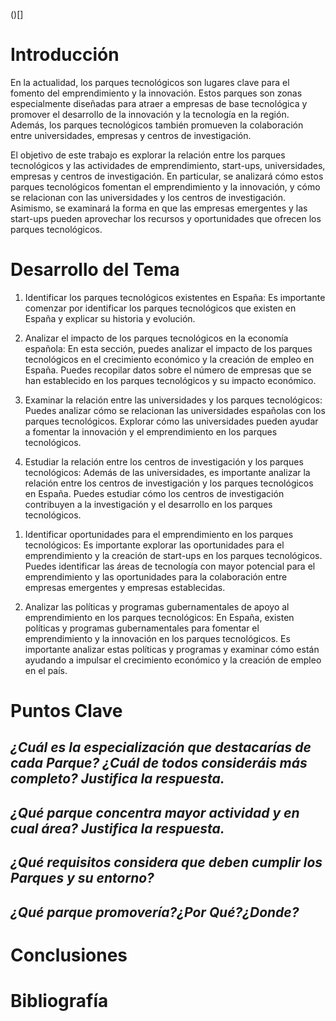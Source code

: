 ()[]



# Introducción

En la actualidad, los parques tecnológicos son lugares clave para el fomento del emprendimiento y la innovación. Estos parques son zonas especialmente diseñadas para atraer a empresas de base tecnológica y promover el desarrollo de la innovación y la tecnología en la región. Además, los parques tecnológicos también promueven la colaboración entre universidades, empresas y centros de investigación.

El objetivo de este trabajo es explorar la relación entre los parques tecnológicos y las actividades de emprendimiento, start-ups, universidades, empresas y centros de investigación. En particular, se analizará cómo estos parques tecnológicos fomentan el emprendimiento y la innovación, y cómo se relacionan con las universidades y los centros de investigación. Asimismo, se examinará la forma en que las empresas emergentes y las start-ups pueden aprovechar los recursos y oportunidades que ofrecen los parques tecnológicos.


<!--
Este tema es de gran importancia en la actualidad debido al papel fundamental que desempeñan los parques tecnológicos en el desarrollo económico y la innovación. Es importante entender cómo estos parques tecnológicos pueden fomentar la colaboración entre universidades, empresas y centros de investigación para impulsar el desarrollo de nuevas tecnologías y promover el emprendimiento y la creación de empleo. Con este trabajo, se espera proporcionar una comprensión más profunda de la relación entre los parques tecnológicos y el emprendimiento, y de cómo estos parques pueden contribuir al desarrollo económico sostenible.
-->



# Desarrollo del Tema

1. Identificar los parques tecnológicos existentes en España: Es importante comenzar por identificar los parques tecnológicos que existen en España y explicar su historia y evolución.

2. Analizar el impacto de los parques tecnológicos en la economía española: En esta sección, puedes analizar el impacto de los parques tecnológicos en el crecimiento económico y la creación de empleo en España. Puedes recopilar datos sobre el número de empresas que se han establecido en los parques tecnológicos y su impacto económico.

3. Examinar la relación entre las universidades y los parques tecnológicos: Puedes analizar cómo se relacionan las universidades españolas con los parques tecnológicos. Explorar cómo las universidades pueden ayudar a fomentar la innovación y el emprendimiento en los parques tecnológicos.

4. Estudiar la relación entre los centros de investigación y los parques tecnológicos: Además de las universidades, es importante analizar la relación entre los centros de investigación y los parques tecnológicos en España. Puedes estudiar cómo los centros de investigación contribuyen a la investigación y el desarrollo en los parques tecnológicos.


<!-- Quizás debamos unir de alguna forma los Puntos 3 y 4
Se me ocurre que: en lugar de analizar la relación entre las universidades y los centros de investigación por separado, podemos analizar la relación general entre las instituciones académicas y los parques tecnológicos en España. Así exploramos cómo las universidades y los centros de investigación contribuyen a la innovación y el emprendimiento en los parques tecnológicos de manera conjunta. Por ejemplo, viendo cómo las universidades y los centros de investigación trabajan en colaboración con las empresas establecidas en los parques tecnológicos para desarrollar nuevas tecnologías.
-->

1. Identificar oportunidades para el emprendimiento en los parques tecnológicos: Es importante explorar las oportunidades para el emprendimiento y la creación de start-ups en los parques tecnológicos. Puedes identificar las áreas de tecnología con mayor potencial para el emprendimiento y las oportunidades para la colaboración entre empresas emergentes y empresas establecidas.

2. Analizar las políticas y programas gubernamentales de apoyo al emprendimiento en los parques tecnológicos: En España, existen políticas y programas gubernamentales para fomentar el emprendimiento y la innovación en los parques tecnológicos. Es importante analizar estas políticas y programas y examinar cómo están ayudando a impulsar el crecimiento económico y la creación de empleo en el país.


<!-- Tratar 5 y 6, va a ser demasiado, elegir uno de los dos. El 6 quizás sea más interesante, pero uno de los puntos de la temática es el emprendimiento, quizas debamos quedarnos con el 5 -->


# Puntos Clave

## ***¿Cuál es la especialización que destacarías de cada Parque? ¿Cuál de todos consideráis más completo? Justifica la respuesta.***

## ***¿Qué parque concentra mayor actividad y en cual área? Justifica la respuesta.***

## ***¿Qué requisitos considera que deben cumplir los Parques y su entorno?***

## ***¿Qué parque promovería?¿Por Qué?¿Donde?***

# Conclusiones



# Bibliografía